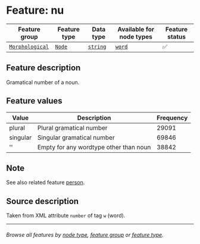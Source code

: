 # Feature: nu

Feature group | Feature type | Data type | Available for node types | Feature status
---  | --- | --- | --- | ---
[`Morphological`](featuresbygroup.md#morphological-features) | [`Node`](featuresbyfeaturetype.md#node-features) | [`string`](featuresbydatatype.md#string-datatype) | [`word`](featuresbynodetype.md#word-nodes) | ✅ 

## Feature description
Gramatical number of a noun.

## Feature values

Value | Description | Frequency
--- | --- | ---
plural | Plural gramatical number | 29091
singular | Singular gramatical number | 69846
'' | Empty for any wordtype other than noun | 38842

## Note

See also related feature [person](person.md#readme).

## Source description

Taken from XML attribute `number` of tag `w` (word).

---
###### *Browse all features by [node type](featuresbynodetype.md#readme), [feature group](featuresbygroup.md#readme) or [feature type](featuresbyfeaturetype.md#readme).*

